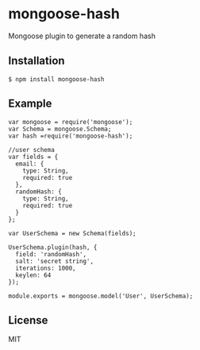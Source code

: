 # mongoose-hash

Mongoose plugin to generate a random hash

## Installation

    $ npm install mongoose-hash

## Example

```
var mongoose = require('mongoose');
var Schema = mongoose.Schema;
var hash =require('mongoose-hash');

//user schema
var fields = {
  email: {
    type: String,
    required: true
  },
  randomHash: {
    type: String,
    required: true
  }
};

var UserSchema = new Schema(fields);

UserSchema.plugin(hash, {
  field: 'randomHash',
  salt: 'secret string',
  iterations: 1000,
  keylen: 64
});

module.exports = mongoose.model('User', UserSchema);

```

## License

MIT
